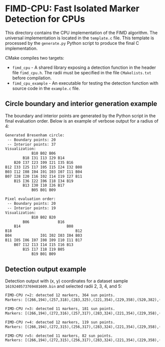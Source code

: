 # FIMD-CPU: Fast Isolated Marker Detection for CPUs

This directory contains the CPU implementation of the FIMD algorithm. The universal implementation is located in the `template.c` file. This template is processed by the `generate.py` Python script to produce the final C implementation. 

CMake compiles two targets:

* `fimd_cpu` - A shared library exposing a detection function in the header file `fimd_cpu.h`. The radii must be specified in the file `CMakelists.txt` before compilation.
* `fimd_cpu_example` - An executable for testing the detection function with source code in the `example.c` file.

## Circle boundary and interior generation example
The boundary and interior points are generated by the Python script in the final evaluation order. Below is an example of verbose output for a radius of 4:

```txt
Generated Bresenham circle:
 -- Boundary points: 20
 -- Interior points: 37
Visualization:
            B10 B02 B06
        B18 I31 I13 I29 B14
    B20 I37 I23 I09 I21 I35 B16
B12 I33 I25 I17 I05 I15 I24 I32 B08
B03 I12 I08 I04 I01 I03 I07 I11 B04
B07 I28 I20 I16 I02 I14 I19 I27 B11
    B15 I36 I22 I06 I18 I34 B19
        B13 I30 I10 I26 B17
            B05 B01 B09

Pixel evaluation order:
 -- Boundary points: 20
 -- Interior points: 19
Visualization:
            B10 B02 B20
        B06             B16
    B14                     B08
B18                             B12
B04             I01 I02 I03 I04 B03
B11 I05 I06 I07 I08 I09 I10 I11 B17
    B07 I12 I13 I14 I15 I16 B13
        B15 I17 I18 I19 B05
            B19 B01 B09
```

## Detection output example
Detection output with (x, y) coordinates for a dataset sample `1619240573769481609.bin` and selected radii 2, 3, 4, and 5:

```txt
FIMD-CPU r=2: detected 12 markers, 364 sun points.
Markers: [(266,194),(257,318),(283,325),(221,354),(229,358),(520,382),(523,382),(515,384),(411,407),(379,415),(386,416),(374,416)]

FIMD-CPU r=3: detected 11 markers, 181 sun points.
Markers: [(266,194),(272,316),(257,317),(283,324),(221,354),(229,358),(520,382),(515,384),(379,415),(386,416),(374,416)]

FIMD-CPU r=4: detected 12 markers, 119 sun points.
Markers: [(266,194),(272,315),(256,317),(283,324),(221,354),(229,358),(520,382),(515,384),(412,407),(379,415),(386,416),(374,416)]

FIMD-CPU r=5: detected 11 markers, 82 sun points.
Markers: [(266,194),(272,315),(256,317),(283,324),(221,354),(229,358),(520,382),(515,384),(411,407),(379,415),(386,416)]
```